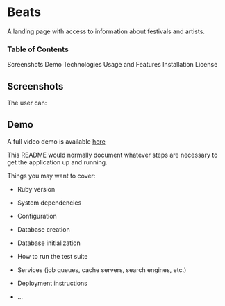 # Beats

A landing page with access to information about festivals and artists.

### Table of Contents 

Screenshots
Demo
Technologies
Usage and Features
Installation
License

## Screenshots


The user can: 



## Demo 

A full video demo is available [here]()

This README would normally document whatever steps are necessary to get the
application up and running.

Things you may want to cover:

* Ruby version

* System dependencies

* Configuration

* Database creation

* Database initialization

* How to run the test suite

* Services (job queues, cache servers, search engines, etc.)

* Deployment instructions

* ...
